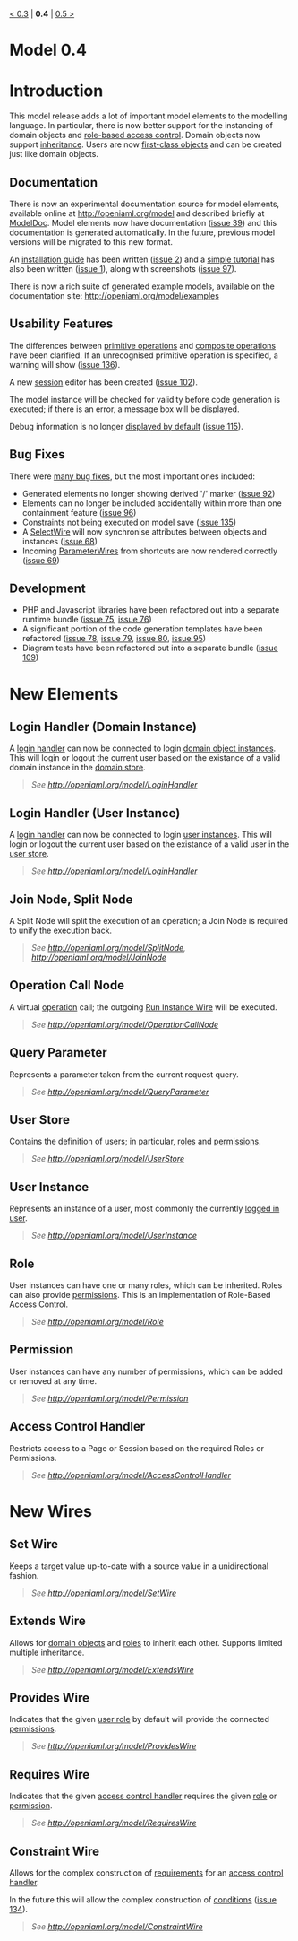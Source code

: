 [< 0.3](Model0_3.md) | **0.4** | [0.5 >](Model0_5.md)

# Model 0.4 #



# Introduction #

This model release adds a lot of important model elements to the modelling language. In particular, there is now better support for the instancing of domain objects and [role-based access control](http://openiaml.org/model/Role). Domain objects now support [inheritance](http://openiaml.org/model/ExtendsWire). Users are now [first-class objects](http://openiaml.org/model/UserInstance) and can be created just like domain objects.

## Documentation ##

There is now an experimental documentation source for model elements, available online at http://openiaml.org/model and described briefly at [ModelDoc](ModelDoc.md). Model elements now have documentation ([issue 39](https://code.google.com/p/iaml/issues/detail?id=39)) and this documentation is generated automatically. In the future, previous model versions will be migrated to this new format.

An [installation guide](Installation.md) has been written ([issue 2](https://code.google.com/p/iaml/issues/detail?id=2)) and a [simple tutorial](HelloWorld.md) has also been written ([issue 1](https://code.google.com/p/iaml/issues/detail?id=1)), along with screenshots ([issue 97](https://code.google.com/p/iaml/issues/detail?id=97)).

There is now a rich suite of generated example models, available on the documentation site: http://openiaml.org/model/examples

## Usability Features ##

The differences between [primitive operations](IamlPrimitiveOperations.md) and [composite operations](IamlCompositeOperations.md) have been clarified. If an unrecognised primitive operation is specified, a warning will show ([issue 136](https://code.google.com/p/iaml/issues/detail?id=136)).

A new [session](http://openiaml.org/model/Session) editor has been created ([issue 102](https://code.google.com/p/iaml/issues/detail?id=102)).

The model instance will be checked for validity before code generation is executed; if there is an error, a message box will be displayed.

Debug information is no longer [displayed by default](IamlProjectProperties.md) ([issue 115](https://code.google.com/p/iaml/issues/detail?id=115)).

## Bug Fixes ##

There were [many bug fixes](http://code.google.com/p/iaml/issues/list?can=1&q=label%3AMilestone-Release0.4), but the most important ones included:

  * Generated elements no longer showing derived '/' marker ([issue 92](https://code.google.com/p/iaml/issues/detail?id=92))
  * Elements can no longer be included accidentally within more than one containment feature ([issue 96](https://code.google.com/p/iaml/issues/detail?id=96))
  * Constraints not being executed on model save ([issue 135](https://code.google.com/p/iaml/issues/detail?id=135))
  * A [SelectWire](http://openiaml.org/model/SelectWire) will now synchronise attributes between objects and instances ([issue 68](https://code.google.com/p/iaml/issues/detail?id=68))
  * Incoming [ParameterWires](http://openiaml.org/model/ParameterWire) from shortcuts are now rendered correctly ([issue 69](https://code.google.com/p/iaml/issues/detail?id=69))

## Development ##

  * PHP and Javascript libraries have been refactored out into a separate runtime bundle ([issue 75](https://code.google.com/p/iaml/issues/detail?id=75), [issue 76](https://code.google.com/p/iaml/issues/detail?id=76))
  * A significant portion of the code generation templates have been refactored ([issue 78](https://code.google.com/p/iaml/issues/detail?id=78), [issue 79](https://code.google.com/p/iaml/issues/detail?id=79), [issue 80](https://code.google.com/p/iaml/issues/detail?id=80), [issue 95](https://code.google.com/p/iaml/issues/detail?id=95))
  * Diagram tests have been refactored out into a separate bundle ([issue 109](https://code.google.com/p/iaml/issues/detail?id=109))

# New Elements #

## Login Handler (Domain Instance) ##

A [login handler](http://openiaml.org/model/LoginHandler) can now be connected to login [domain object instances](http://openiaml.org/model/DomainObjectInstance). This will login or logout the current user based on the existance of a valid domain instance in the [domain store](http://openiaml.org/model/DomainStore).

> _See http://openiaml.org/model/LoginHandler_

## Login Handler (User Instance) ##

A [login handler](http://openiaml.org/model/LoginHandler) can now be connected to login [user instances](http://openiaml.org/model/UserInstance). This will login or logout the current user based on the existance of a valid user in the [user store](http://openiaml.org/model/UserStore).

> _See http://openiaml.org/model/LoginHandler_

## Join Node, Split Node ##

A Split Node will split the execution of an operation; a Join Node is required to unify the execution back.

> _See http://openiaml.org/model/SplitNode, http://openiaml.org/model/JoinNode_

## Operation Call Node ##

A virtual [operation](http://openiaml.org/model/Operation) call; the outgoing [Run Instance Wire](http://openiaml.org/model/RunInstanceWire) will be executed.

> _See http://openiaml.org/model/OperationCallNode_

## Query Parameter ##

Represents a parameter taken from the current request query.

> _See http://openiaml.org/model/QueryParameter_

## User Store ##

Contains the definition of users; in particular, [roles](http://openiaml.org/model/Role) and [permissions](http://openiaml.org/model/Permission).

> _See http://openiaml.org/model/UserStore_

## User Instance ##

Represents an instance of a user, most commonly the currently [logged in user](http://openiaml.org/model/LoginHandler).

> _See http://openiaml.org/model/UserInstance_

## Role ##

User instances can have one or many roles, which can be inherited. Roles can also provide [permissions](http://openiaml.org/model/Permission). This is an implementation of Role-Based Access Control.

> _See http://openiaml.org/model/Role_

## Permission ##

User instances can have any number of permissions, which can be added or removed at any time.

> _See http://openiaml.org/model/Permission_

## Access Control Handler ##

Restricts access to a Page or Session based on the required Roles or Permissions.

> _See http://openiaml.org/model/AccessControlHandler_

# New Wires #
## Set Wire ##

Keeps a target value up-to-date with a source value in a unidirectional fashion.

> _See http://openiaml.org/model/SetWire_

## Extends Wire ##

Allows for [domain objects](http://openiaml.org/model/DomainObject) and [roles](http://openiaml.org/model/Role) to inherit each other. Supports limited multiple inheritance.

> _See http://openiaml.org/model/ExtendsWire_

## Provides Wire ##

Indicates that the given [user role](http://openiaml.org/model/Role) by default will provide the connected [permissions](http://openiaml.org/model/Permission).

> _See http://openiaml.org/model/ProvidesWire_

## Requires Wire ##

Indicates that the given [access control handler](http://openiaml.org/model/AccessControlHandler) requires the given [role](http://openiaml.org/model/Role) or [permission](http://openiaml.org/model/Permission).

> _See http://openiaml.org/model/RequiresWire_

## Constraint Wire ##

Allows for the complex construction of [requirements](http://openiaml.org/model/RequiresWire) for an [access control handler](http://openiaml.org/model/AccessControlHandler).

In the future this will allow the complex construction of [conditions](http://openiaml.org/model/ConditionWire) ([issue 134](http://code.google.com/p/iaml/issues/detail?id=134)).

> _See http://openiaml.org/model/ConstraintWire_